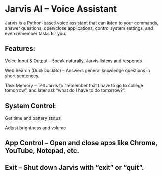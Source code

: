 # Jarvis AI – Voice Assistant

Jarvis is a Python-based voice assistant that can listen to your commands, answer questions, open/close applications, control system settings, and even remember tasks for you.

## Features:

 Voice Input & Output – Speak naturally, Jarvis listens and responds.

 Web Search (DuckDuckGo) – Answers general knowledge questions in short sentences.

 Task Memory – Tell Jarvis to “remember that I have to go to college tomorrow”, and later ask “what do I have to do tomorrow?”.

## System Control:

Get time and battery status

Adjust brightness and volume

 ## App Control – Open and close apps like Chrome, YouTube, Notepad, etc.

 ## Exit – Shut down Jarvis with “exit” or “quit”.
